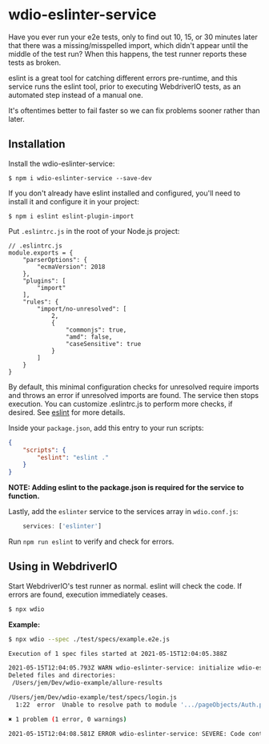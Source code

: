 # wdio-eslinter-service

Have you ever run your e2e tests, only to find out 10, 15, or 30 minutes later that there was a missing/misspelled import, which didn't appear until the middle of the test run?  When this happens, the test runner reports these tests as broken.

eslint is a great tool for catching different errors pre-runtime, and this service runs the eslint tool, prior to executing WebdriverIO tests, as an automated step instead of a manual one.

It's oftentimes better to fail faster so we can fix problems sooner rather than later.


## Installation

Install the wdio-eslinter-service:

```
$ npm i wdio-eslinter-service --save-dev 
```

If you don't already have eslint installed and configured, you'll need to install it and configure it in your project:

```
$ npm i eslint eslint-plugin-import
```

Put `.eslintrc.js` in the root of your Node.js project:

```
// .eslintrc.js
module.exports = {
    "parserOptions": {
        "ecmaVersion": 2018
    },
    "plugins": [
        "import"
    ],
    "rules": {
        "import/no-unresolved": [
            2,
            {
                "commonjs": true,
                "amd": false,
                "caseSensitive": true
            }
        ]
    }
}
```

By default, this minimal configuration checks for unresolved require imports and throws an error if unresolved imports are found. The service then stops execution. You can customize .eslintrc.js to perform more checks, if desired. See [eslint](https://www.npmjs.com/package/eslint) for more details.

Inside your `package.json`, add this entry to your run scripts:

```json
{
    "scripts": {
        "eslint": "eslint ."
    }
}
```

**NOTE: Adding eslint to the package.json is required for the service to function.**


Lastly, add the `eslinter` service to the services array in `wdio.conf.js`:

```javascript
    services: ['eslinter']
```

Run `npm run eslint` to verify and check for errors.


## Using in WebdriverIO

Start WebdriverIO's test runner as normal. eslint will check the code. If errors are found, execution immediately ceases.

```bash
$ npx wdio
```


**Example:**

```bash
$ npx wdio --spec ./test/specs/example.e2e.js 

Execution of 1 spec files started at 2021-05-15T12:04:05.388Z

2021-05-15T12:04:05.793Z WARN wdio-eslinter-service: initialize wdio-eslint-service using npm runner.
Deleted files and directories:
 /Users/jem/Dev/wdio-example/allure-results

/Users/jem/Dev/wdio-example/test/specs/login.js
  1:22  error  Unable to resolve path to module '.../pageObjects/Auth.page'  import/no-unresolved

✖ 1 problem (1 error, 0 warnings)

2021-05-15T12:04:08.581Z ERROR wdio-eslinter-service: SEVERE: Code contains eslint errors or eslint not installed.
```

